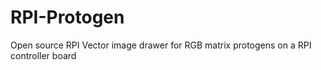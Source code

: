# RPI-Protogen
Open source RPI Vector image drawer for RGB matrix protogens on a RPI controller board
